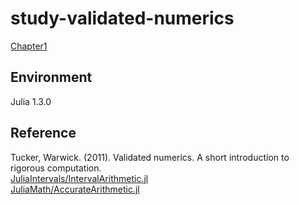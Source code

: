 # study-validated-numerics
[Chapter1](https://nbviewer.jupyter.org/github/matsueushi/study-validated-numerics/blob/master/notebook/ch1-computer-arithmetic.ipynb)

## Environment
Julia 1.3.0

## Reference
Tucker, Warwick. (2011). Validated numerics. A short introduction to rigorous computation.  
[JuliaIntervals/IntervalArithmetic.jl](https://github.com/JuliaIntervals/IntervalArithmetic.jl)  
[JuliaMath/AccurateArithmetic.jl](https://github.com/JuliaMath/AccurateArithmetic.jl)